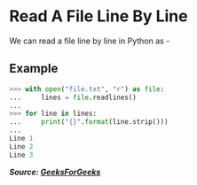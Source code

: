 # Read A File Line By Line

We can read a file line by line in Python as -

## Example

```python
>>> with open("file.txt", "r") as file:
...     lines = file.readlines()
...
>>> for line in lines:
...     print("{}".format(line.strip()))
...
Line 1
Line 2
Line 3
```

**_Source: [GeeksForGeeks](https://www.geeksforgeeks.org/read-a-file-line-by-line-in-python/)_**
